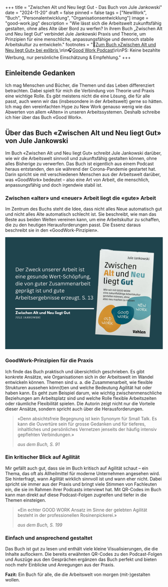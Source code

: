 +++
title = "Zwischen Alt und Neu liegt Gut - Das Buch von Jule Jankowski"
date = "2024-11-20"
draft = false
pinned = false
tags = ["NewWork", "Buch", "Personalentwicklung", "Organisationsentwicklung"]
image = "good-work.jpg"
description = "Wie lässt sich die Arbeitswelt zukunftsfähig gestalten, ohne alles Alte über Bord zu werfen? In ihrem Buch „Zwischen Alt und Neu liegt Gut“ verbindet Jule Jankowski Praxis und Theorie, um Prinzipien für eine menschliche, anpassungsfähige und dennoch stabile Arbeitskultur zu entwickeln."
footnotes = "🛒[Zum Buch »Zwischen Alt und Neu liegt Gut» bei exlibris ](https://www.exlibris.ch/de/buecher-buch/deutschsprachige-buecher/jule-jankowski/zwischen-alt-und-neu-liegt-gut/id/9783800669332/?srsltid=AfmBOoobUhuWOk1ZasCoMk_Leh47MYWgNRIHVdXmEAtWkDm_clgtxtMu)\n\n🎧[Good Work Podcast](https://humiq.de/podcast/)\n\nPS: Keine bezahlte Werbung, nur persönliche Einschätzung & Empfehlung."
+++
## Einleitende Gedanken

Ich mag Menschen und Bücher, die Themen und das Leben differenziert betrachten. Dabei spielt für mich die Verbindung von Theorie und Praxis eine wichtige Rolle. Es gibt meistens nicht die eine Lösung, die für alle passt, auch wenn wir das (insbesondere in der Arbeitswelt) gerne so hätten. Ich mag den vereinfachten Hype zu New Work genauso wenig wie das Abwerten von allem «Alten» in unseren Arbeitssystemen. Deshalb schreibe ich hier über das Buch «Good Work». 

## Über das Buch «Zwischen Alt und Neu liegt Gut» von Jule Jankowski

Im Buch «Zwischen Alt und Neu liegt Gut» schreibt Jule Jankowski darüber, wie wir die Arbeitswelt sinnvoll und zukunftsfähig gestalten können, ohne alles Bisherige zu verwerfen. Das Buch ist eigentlich aus einem Podcast heraus entstanden, den sie während der Corona-Pandemie gestartet hat. Darin spricht sie mit verschiedenen Menschen aus der Arbeitswelt darüber, was «GoodWork» bedeutet – also eine Art von Arbeit, die menschlich, anpassungsfähig und doch irgendwie stabil ist.

### **Zwischen «alter» und «neuer» Arbeit liegt die «gute» Arbeit** 

Im Zentrum des Buchs steht die Idee, dass nicht alles Neue automatisch gut und nicht alles Alte automatisch schlecht ist. Sie beschreibt, wie man das Beste aus beiden Welten vereinen kann, um eine Arbeitskultur zu schaffen, die zu den heutigen Herausforderungen passt. Die Essenz daraus beschreibt sie in den «GoodWork-Pinzipien». 

![](bu-cher-7.jpg)

### **GoodWork-Prinzipien für die Praxis**

Ich finde das Buch praktisch und übersichtlich geschrieben. Es gibt konkrete Ansätze, wie Organisationen sich in der Arbeitswelt im Wandel entwickeln können. Themen sind u. a. die Zusammenarbeit, wie flexible Strukturen aussehen könn(t)en und welche Bedeutung Agilität hat oder haben kann. Es geht zum Beispiel darum, wie wichtig zwischenmenschliche Beziehungen am Arbeitsplatz sind und welche Rolle flexible Arbeitszeiten oder räumliche Flexibilität spielen. Die Autorin zeigt nicht nur die Vorteile dieser Ansätze, sondern spricht auch über die Herausforderungen.

> «Denn absichtsfreie Begegnung ist kein Synonym für Small Talk. Es kann die Ouvertüre sein für grosse Gedanken und für tieferes, inhaltliches und persönliches Vernetzen jenseits der häufig intensiv gepflehten Verbindungen.»
>
> *aus dem Buch, S. 91*

### **Ein kritischer Blick auf Agilität**

Mir gefällt auch gut, dass sie im Buch kritisch auf Agilität schaut – ein Thema, das oft als Allheilmittel für moderne Unternehmen angesehen wird. Sie hinterfragt, wann Agilität wirklich sinnvoll ist und wann eher nicht. Dabei spricht sie immer aus der Praxis und bringt viele Stimmen von Fachleuten ein, die sie im Rahmen ihrer Podcasts interviewt hat. Mit QR-Codes im Buch kann man direkt auf diese Podcast-Folgen zugreifen und tiefer in die Themen einsteigen.

> «Ein echter GOOD WORK Ansatz im Sinne der gelebten Agilität besteht in der professionellen Rosinenpickerei.»
>
> *aus dem Buch, S. 199*

### **Einfach und ansprechend gestaltet**

Das Buch ist gut zu lesen und enthält viele kleine Visualisierungen, die die Inhalte auflockern. Die bereits erwähnten QR-Codes zu den Podcast-Folgen und Auszüge aus den Gesprächen ergänzen das Buch perfekt und bieten noch mehr Einblicke und Anregungen aus der Praxis.

**Fazit:** Ein Buch für alle, die die Arbeitswelt von morgen (mit-)gestalten wollen.